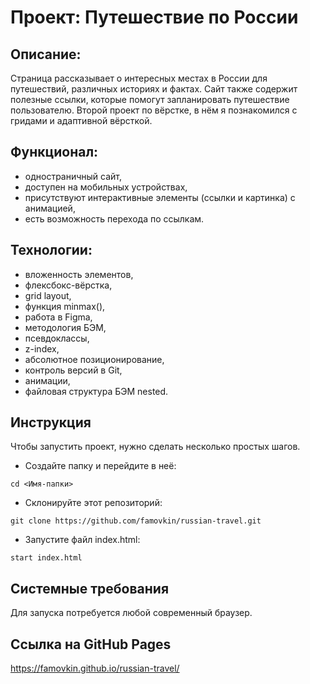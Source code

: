 # Проект: Путешествие по России

## Описание:
Страница рассказывает о интересных местах в России для путешествий, различных историях и фактах. Сайт также содержит полезные ссылки, которые помогут запланировать путешествие пользователю. Второй проект по вёрстке, в нём я познакомился с гридами и адаптивной вёрсткой.

## Функционал:
* одностраничный сайт,
* доступен на мобильных устройствах,
* присутствуют интерактивные элементы (ссылки и картинка) с анимацией,
* есть возможность перехода по ссылкам.

## Технологии:
* вложенность элементов,
* флексбокс-вёрстка,
* grid layout,
* функция minmax(),
* работа в Figma,
* методология БЭМ,
* псевдоклассы,
* z-index,
* абсолютное позиционирование,
* контроль версий в Git,
* анимации,
* файловая структура БЭМ nested.

## Инструкция

Чтобы запустить проект, нужно сделать несколько простых шагов.

- Создайте папку и перейдите в неё:

```
cd <Имя-папки>
```

- Склонируйте этот репозиторий:

```
git clone https://github.com/famovkin/russian-travel.git
```

- Запустите файл index.html:

```
start index.html
```

## Системные требования

Для запуска потребуется любой современный браузер.

## Ссылка на GitHub Pages

https://famovkin.github.io/russian-travel/
